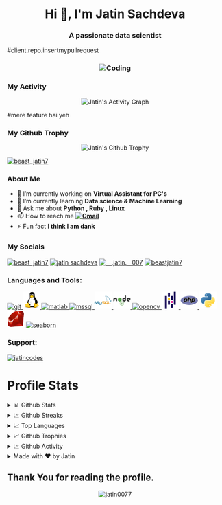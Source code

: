 <h1 align="center">Hi 👋, I'm Jatin Sachdeva</h1>
<h3 align="center">A passionate data scientist</h3>
#client.repo.insertmypullrequest
<h3 align="center">
<img alt="Coding" width="450"  src="https://giphy.com/gifs/web-shittyreactiongifs-4FQMuOKR6zQRO" style="max-width:100%;">
</h3>
<!-- my activity -->
<h3 align="left">My Activity</h3>
<!-- https://activity-graph.herokuapp.com/graph?username=jatin0077&theme=react-dark -->
<p align="center">
<img alt="Jatin's Activity Graph" src="https://activity-graph.herokuapp.com/graph?username=jatin0077&theme=react-dark" />
</p>
#mere feature hai yeh
<!-- https://github-profile-trophy.vercel.app/?username=jatin0077&theme=radical -->
<h3 align="left">My Github Trophy</h3>
<p align="center">
<img alt="Jatin's Github Trophy" src="https://github-profile-trophy.vercel.app/?username=jatin0077&theme=radical" />
</p>
<p align="left"> <a href="https://twitter.com/beast_jatin7" target="blank"><img src="https://img.shields.io/twitter/follow/beast_jatin7?logo=twitter&style=for-the-badge" alt="beast_jatin7" /></a> </p>

<!-- - 🔭 I’m currently working on **Virtual Assistant for PC's**

- 🌱 I’m currently learning **Data science & Machine Learning**

- 💬 Ask me about **Python , Ruby , Linux**

- 📫 How to reach me **jatinsachdeva98755@gmail.com**

- ⚡ Fun fact **I think I am dank** -->
<h3 align="left">About Me</h3>
<ul>
<li>🔭 I’m currently working on <strong>Virtual Assistant for PC's</strong></li>
<li>🌱 I’m currently learning <strong>Data science & Machine Learning</strong></li>
<li>💬 Ask me about <strong>Python , Ruby , Linux</strong></li>
<li>📫 How to reach me <strong>
<a href="mailto:jatinsachdeva98755@gmail.com" target="_blank">
<img alt="Gmail" src="https://img.shields.io/badge/Gmail-D14836?style=for-the-badge&logo=gmail&logoColor=white" />
</a>
</strong></li>
<li>⚡ Fun fact <strong>I think I am dank</strong></li>
</ul>
<h3 align="left">My Socials</h3>
<p align="left">
<a href="https://twitter.com/beast_jatin7" target="blank"><img align="center" src="https://raw.githubusercontent.com/rahuldkjain/github-profile-readme-generator/master/src/images/icons/Social/twitter.svg" alt="beast_jatin7" height="30" width="40" /></a>
  <a href="https://fb.com/jatin.sachdeva.9275439" target="blank"><img align="center" src="https://raw.githubusercontent.com/rahuldkjain/github-profile-readme-generator/master/src/images/icons/Social/facebook.svg" alt="jatin sachdeva" height="30" width="40" /></a>
  <a href="https://instagram.com/coco.melonn.5" target="blank"><img align="center" src="https://raw.githubusercontent.com/rahuldkjain/github-profile-readme-generator/master/src/images/icons/Social/instagram.svg" alt="__.jatin.__007" height="30" width="40" /></a>
  <a href="https://www.hackerrank.com/beastjatin07" target="blank"><img align="center" src="https://raw.githubusercontent.com/rahuldkjain/github-profile-readme-generator/master/src/images/icons/Social/hackerrank.svg" alt="beastjatin7" height="30" width="40" /></a>
</p>
<h3 align="left">Languages and Tools:</h3>

<p align="left"> <a href="https://git-scm.com/" target="_blank" rel="noreferrer"> <img src="https://www.vectorlogo.zone/logos/git-scm/git-scm-icon.svg" alt="git" width="40" height="40"/> </a> <a href="https://www.linux.org/" target="_blank" rel="noreferrer"> <img src="https://raw.githubusercontent.com/devicons/devicon/master/icons/linux/linux-original.svg" alt="linux" width="40" height="40"/> </a> <a href="https://www.mathworks.com/" target="_blank" rel="noreferrer"> <img src="https://upload.wikimedia.org/wikipedia/commons/2/21/Matlab_Logo.png" alt="matlab" width="40" height="40"/> </a> <a href="https://www.microsoft.com/en-us/sql-server" target="_blank" rel="noreferrer"> <img src="https://www.svgrepo.com/show/303229/microsoft-sql-server-logo.svg" alt="mssql" width="40" height="40"/> </a> <a href="https://www.mysql.com/" target="_blank" rel="noreferrer"> <img src="https://raw.githubusercontent.com/devicons/devicon/master/icons/mysql/mysql-original-wordmark.svg" alt="mysql" width="40" height="40"/> </a> <a href="https://nodejs.org" target="_blank" rel="noreferrer"> <img src="https://raw.githubusercontent.com/devicons/devicon/master/icons/nodejs/nodejs-original-wordmark.svg" alt="nodejs" width="40" height="40"/> </a> <a href="https://opencv.org/" target="_blank" rel="noreferrer"> <img src="https://www.vectorlogo.zone/logos/opencv/opencv-icon.svg" alt="opencv" width="40" height="40"/> </a> <a href="https://pandas.pydata.org/" target="_blank" rel="noreferrer"> <img src="https://raw.githubusercontent.com/devicons/devicon/2ae2a900d2f041da66e950e4d48052658d850630/icons/pandas/pandas-original.svg" alt="pandas" width="40" height="40"/> </a> <a href="https://www.php.net" target="_blank" rel="noreferrer"> <img src="https://raw.githubusercontent.com/devicons/devicon/master/icons/php/php-original.svg" alt="php" width="40" height="40"/> </a> <a href="https://www.python.org" target="_blank" rel="noreferrer"> <img src="https://raw.githubusercontent.com/devicons/devicon/master/icons/python/python-original.svg" alt="python" width="40" height="40"/> </a> <a href="https://www.ruby-lang.org/en/" target="_blank" rel="noreferrer"> <img src="https://raw.githubusercontent.com/devicons/devicon/master/icons/ruby/ruby-original.svg" alt="ruby" width="40" height="40"/> </a> <a href="https://seaborn.pydata.org/" target="_blank" rel="noreferrer"> <img src="https://seaborn.pydata.org/_images/logo-mark-lightbg.svg" alt="seaborn" width="40" height="40"/> </a> </p>


<h3 align="left">Support:</h3>

<p><a href="https://ko-fi.com/jatincodes"> <img  src="https://cdn.ko-fi.com/cdn/kofi3.png?v=3" height="50" width="210" alt="jatincodes" /></a></p>

# Profile Stats

<!-- <h4 align="center"> 
<p >&nbsp;<img src="https://github-readme-stats.vercel.app/api?username=jatin0077&show_icons=true&locale=en" alt="jatin0077" /></p>

<p align="center"><img  src="https://github-readme-streak-stats.herokuapp.com/?user=jatin0077&" alt="jatin0077" /></p>
<p ><img  src="https://github-readme-stats.vercel.app/api/top-langs?username=jatin0077&show_icons=true&locale=en&layout=compact" alt="jatin0077" /></p> -->
<!-- make dropdown list -->
<details>
  <summary>📊 Github Stats</summary>
  <br>
  <p align="center">
    <img src="https://github-readme-stats.vercel.app/api?username=jatin0077&show_icons=true&theme=radical" alt="jatin0077" />
  </p>
</details>
<details>
  <summary>📈 Github Streaks</summary>
  <br>
  <p align="center">
    <img src="https://github-readme-streak-stats.herokuapp.com/?user=jatin0077&theme=radical" alt="jatin0077" />
  </p>
</details>
<details>
  <summary>📈 Top Languages</summary>
  <br>
  <p align="center">
    <img src="https://github-readme-stats.vercel.app/api/top-langs?username=jatin0077&show_icons=true&locale=en&layout=compact&theme=radical" alt="jatin0077" />
  </p>
</details>
<details>
  <summary>📈 Github Trophies</summary>
  <br>
  <p align="center">
    <img src="https://github-profile-trophy.vercel.app/?username=jatin0077&theme=radical" alt="jatin0077" />
  </p>
</details>
<details>
  <summary>📈 Github Activity</summary>
  <br>
  <p align="center">
    <img src="https://activity-graph.herokuapp.com/graph?username=jatin0077&theme=react-dark" alt="jatin0077" />
  </p>
</details>
<details>
  <summary>Made with ❤️ by Jatin</summary>
  <br>
  <p align="center">
    <img src="https://forthebadge.com/images/badges/built-with-love.svg" alt="jatin0077" />
  </p>
</details>
</h4>

## Thank You for reading the profile.
<div align="center">
  <img src="https://komarev.com/ghpvc/?username=jatin0077&label=Profile%20views&color=0e75b6&style=flat" alt="jatin0077" />
</div>

